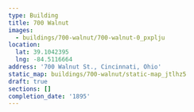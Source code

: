 ```yaml
---
type: Building
title: 700 Walnut
images:
  - buildings/700-walnut/700-walnut-0_pxplju
location:
  lat: 39.1042395
  lng: -84.5116664
address: '700 Walnut St., Cincinnati, Ohio'
static_map: buildings/700-walnut/static-map_jtlhz5
draft: true
sections: []
completion_date: '1895'
---
```

